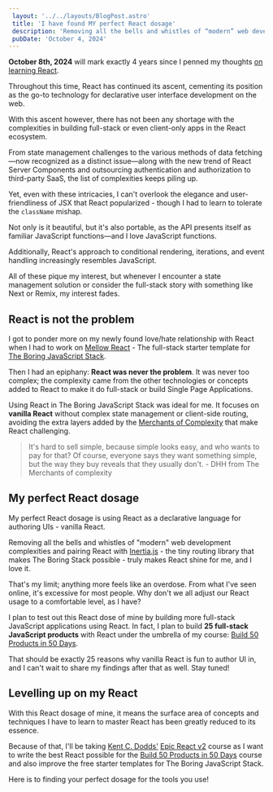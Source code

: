 ```yaml
---
 layout: '../../layouts/BlogPost.astro'
 title: 'I have found MY perfect React dosage'
 description: 'Removing all the bells and whistles of “modern” web development complexities and pairing React with Inertia.js - the tiny routing library that makes The Boring Stack possible - truly makes React shine for me, and I love it.'
 pubDate: 'October 4, 2024'
---
```


**October 8th, 2024** will mark exactly 4 years since I penned my thoughts [on learning React](/blog/on-learning-react).

Throughout this time, React has continued its ascent, cementing its position as the go-to technology for declarative user interface development on the web.

With this ascent however, there has not been any shortage with the complexities in building full-stack or even client-only apps in the React ecosystem.

From state management challenges to the various methods of data fetching—now recognized as a distinct issue—along with the new trend of React Server Components and outsourcing authentication and authorization to third-party SaaS, the list of complexities keeps piling up.

Yet, even with these intricacies, I can't overlook the elegance and user-friendliness of JSX that React popularized - though I had to learn to tolerate the `className` mishap.

Not only is it beautiful, but it's also portable, as the API presents itself as familiar JavaScript functions—and I love JavaScript functions.

Additionally, React's approach to conditional rendering, iterations, and event handling increasingly resembles JavaScript.

All of these pique my interest, but whenever I encounter a state management solution or consider the full-stack story with something like Next or Remix, my interest fades.

## React is not the problem

I got to ponder more on my newly found love/hate relationship with React when I had to work on [Mellow React](https://x.com/Dominus_Kelvin/status/1838173026270982622) - The full-stack starter template for [The Boring JavaScript Stack](https://docs.sailscasts.com/boring-stack).

Then I had an epiphany: **React was never the problem**. It was never too complex; the complexity came from the other technologies or concepts added to React to make it do full-stack or build Single Page Applications.

Using React in The Boring JavaScript Stack was ideal for me. It focuses on **vanilla React** without complex state management or client-side routing, avoiding the extra layers added by the [Merchants of Complexity](https://world.hey.com/dhh/merchants-of-complexity-4851301b) that make React challenging.

> It's hard to sell simple, because simple looks easy, and who wants to pay for that? Of course, everyone says they want something simple, but the way they buy reveals that they usually don't. - DHH from The Merchants of complexity

## My perfect React dosage

My perfect React dosage is using React as a declarative language for authoring UIs - vanilla React.

Removing all the bells and whistles of "modern" web development complexities and pairing React with [Inertia.js](https://inertiajs.com) - the tiny routing library that makes The Boring Stack possible - truly makes React shine for me, and I love it.

That's my limit; anything more feels like an overdose. From what I've seen online, it's excessive for most people. Why don't we all adjust our React usage to a comfortable level, as I have?

I plan to test out this React dose of mine by building more full-stack JavaScript applications using React. In fact, I plan to build **25 full-stack JavaScript products** with React under the umbrella of my course: [Build 50 Products in 50 Days](https://sailcasts.com/project-50).

That should be exactly 25 reasons why vanilla React is fun to author UI in, and I can't wait to share my findings after that as well. Stay tuned!

## Levelling up on my React

With this React dosage of mine, it means the surface area of concepts and techniques I have to learn to master React has been greatly reduced to its essence.

Because of that, I'll be taking [Kent C. Dodds'](https://x.com/kentcdodds) [Epic React v2](https://www.epicreact.dev/) course as I want to write the best React possible for the [Build 50 Products in 50 Days](https://sailscasts.com/project-50) course and also improve the free starter templates for The Boring JavaScript Stack.

Here is to finding your perfect dosage for the tools you use!
